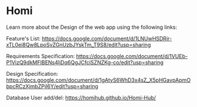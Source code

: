 # Homi
Learn more about the Design of the web app using the following links:

Feature's List: https://docs.google.com/document/d/1LNUwHSDRjr-xTL0ei8Qw8LpoSvZGnUzbJYskTm_T9S8/edit?usp=sharing

Requirements Specification: https://docs.google.com/document/d/1VUEb-P1VizQ9dkMFIBENs4ljDq6QgJCfciSZNZKg-co/edit?usp=sharing

Design Specification: https://docs.google.com/document/d/1gAtyS6WhD3x4sZ_X5pHGavpApmObpcRCzXjmbZPjI6Y/edit?usp=sharing

Database User add/del: https://homihub.github.io/Homi-Hub/
